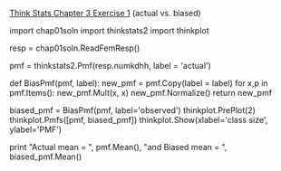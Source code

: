 [Think Stats Chapter 3 Exercise 1](http://greenteapress.com/thinkstats2/html/thinkstats2004.html#toc31) (actual vs. biased)

import chap01soln
import thinkstats2
import thinkplot

resp = chap01soln.ReadFemResp()

pmf = thinkstats2.Pmf(resp.numkdhh, label = 'actual')

def BiasPmf(pmf, label):
    new_pmf = pmf.Copy(label = label)
    for x,p in pmf.Items():
        new_pmf.Mult(x, x)
    new_pmf.Normalize()
    return new_pmf

biased_pmf = BiasPmf(pmf, label='observed')
thinkplot.PrePlot(2)
thinkplot.Pmfs([pmf, biased_pmf])
thinkplot.Show(xlabel='class size', ylabel='PMF')

print "Actual mean = ", pmf.Mean(), "and Biased mean = ", biased_pmf.Mean()
